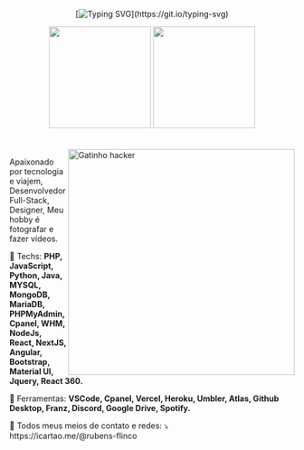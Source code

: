 <div align="center">
  
  [![Typing SVG](https://readme-typing-svg.herokuapp.com?color=%231EA11F&center=true&lines=Desenvolvedor+Front+end!)](https://git.io/typing-svg)
  
  <img height="180em" src="https://github-readme-stats.vercel.app/api?username=denissouzaa&show_icons=true&theme=tokyonight&include_all_commits=true&count_private=true"/>
  <img height="180em" src="https://github-readme-stats.vercel.app/api/top-langs/?username=denissouzaa&layout=compact&langs_count=7&theme=tokyonight"/>
  <br/><br/><br/>
</div>

<img src="https://i.imgur.com/DYtMnkZ.gif" min-width="400px" max-width="400px" width="400px" align="right" alt="Gatinho hacker">

<p align="left"> 
  Apaixonado por tecnologia e viajem, Desenvolvedor Full-Stack, Designer, Meu hobby é fotografar e fazer vídeos.
</p>

<p align="left">
  🦄 Techs: <strong>PHP, JavaScript, Python, Java, MYSQL, MongoDB, MariaDB, PHPMyAdmin, Cpanel, WHM, NodeJs, React, NextJS, Angular, Bootstrap, Material UI, Jquery, React 360.</strong>
</p>

<p align="left">
  💼 Ferramentas: <strong>VSCode, Cpanel, Vercel, Heroku, Umbler, Atlas, Github Desktop, Franz, Discord, Google Drive, Spotify.</strong>
</p>

<p align="left">
  💌 Todos meus meios de contato e redes: ⤵️ <br/>
  https://icartao.me/@rubens-flinco
</p>
